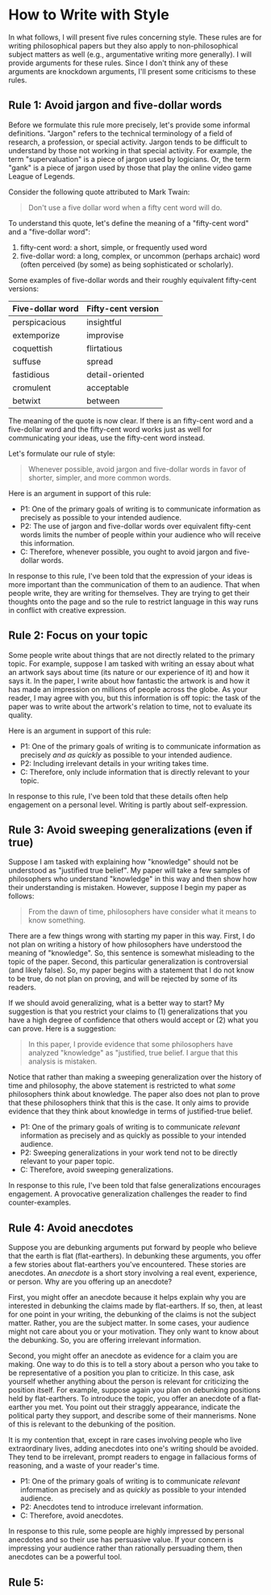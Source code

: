 # How to Write with Style

In what follows, I will present five rules concerning style. These rules are for writing philosophical papers but they also apply to non-philosophical subject matters as well (e.g., argumentative writing more generally). I will provide arguments for these rules. Since I don't think any of these arguments are knockdown arguments, I'll present some criticisms to these rules. 

## Rule 1: Avoid jargon and five-dollar words

Before we formulate this rule more precisely, let's provide some informal definitions. "Jargon" refers to the technical terminology of a field of research, a profession, or special activity. Jargon tends to be difficult to understand by those not working in that special activity. For example, the term "supervaluation" is a piece of jargon used by logicians. Or, the term "gank" is a piece of jargon used by those that play the online video game League of Legends.

Consider the following quote attributed to Mark Twain:

> Don't use a five dollar word when a fifty cent word will do.

To understand this quote, let's define the meaning of a "fifty-cent word" and a "five-dollar word":

1. fifty-cent word: a short, simple, or frequently used word
1. five-dollar word: a long, complex, or uncommon (perhaps archaic) word (often perceived (by some) as being sophisticated or scholarly).

Some examples of five-dollar words and their roughly equivalent fifty-cent versions:

| Five-dollar word | Fifty-cent version |
| :------ | :------ |
| perspicacious  | insightful  |
| extemporize   | improvise  |
| coquettish   | flirtatious  |
| suffuse   | spread  |
| fastidious   | detail-oriented  |
| cromulent   | acceptable |
| betwixt   | between |

The meaning of the quote is now clear. If there is an fifty-cent word and a five-dollar word and the fifty-cent word works just as well for communicating your ideas, use the fifty-cent word instead.

Let's formulate our rule of style:

> Whenever possible, avoid jargon and five-dollar words in favor of shorter, simpler, and more common words.

Here is an argument in support of this rule:

- P1: One of the primary goals of writing is to communicate information as precisely as possible to your intended audience. 
- P2: The use of jargon and five-dollar words over equivalent fifty-cent words limits the number of people within your audience who will receive this information.
- C: Therefore, whenever possible, you ought to avoid jargon and five-dollar words.

In response to this rule, I've been told that the expression of your ideas is more important than the communication of them to an audience. That when people write, they are writing for themselves. They are trying to get their thoughts onto the page and so the rule to restrict language in this way runs in conflict with creative expression.

## Rule 2: Focus on your topic

Some people write about things that are not directly related to the primary topic. For example, suppose I am tasked with writing an essay about what an artwork says about time (its nature or our experience of it) and how it says it. In the paper, I write about how fantastic the artwork is and how it has made an impression on millions of people across the globe. As your reader, I may agree with you, but this information is off topic: the task of the paper was to write about the artwork's relation to time, not to evaluate its quality.

Here is an argument in support of this rule:

- P1: One of the primary goals of writing is to communicate information as precisely *and as quickly* as possible to your intended audience. 
- P2: Including irrelevant details in your writing takes time.
- C: Therefore, only include information that is directly relevant to your topic.

In response to this rule, I've been told that these details often help engagement on a personal level. Writing is partly about self-expression.

## Rule 3: Avoid sweeping generalizations (even if true)

Suppose I am tasked with explaining how "knowledge" should not be understood as "justified true belief". My paper will take a few samples of philosophers who understand "knowledge" in this way and then show how their understanding is mistaken. However, suppose I begin my paper as follows:

> From the dawn of time, philosophers have consider what it means to know something. 

There are a few things wrong with starting my paper in this way. First, I do not plan on writing a history of how philosophers have understood the meaning of "knowledge". So, this sentence is somewhat misleading to the topic of the paper. Second, this particular generalization is controversial (and likely false). So, my paper begins with a statement that I do not know to be true, do not plan on proving, and will be rejected by some of its readers. 

If we should avoid generalizing, what is a better way to start? My suggestion is that you restrict your claims to (1) generalizations that you have a high degree of confidence that others would accept or (2) what you can prove. Here is a suggestion:

> In this paper, I provide evidence that some philosophers have analyzed "knowledge" as "justified, true belief. I argue that this analysis is mistaken.

Notice that rather than making a sweeping generalization over the history of time and philosophy, the above statement is restricted to what *some* philosophers think about knowledge. The paper also does not plan to prove that these philosophers think that this is the case. It only aims to provide evidence that they think about knowledge in terms of justified-true belief.

- P1: One of the primary goals of writing is to communicate *relevant* information as precisely and as quickly as possible to your intended audience. 
- P2: Sweeping generalizations in your work tend not to be directly relevant to your paper topic. 
- C: Therefore, avoid sweeping generalizations.

In response to this rule, I've been told that false generalizations encourages engagement. A provocative generalization challenges the reader to find counter-examples. 

## Rule 4: Avoid anecdotes

Suppose you are debunking arguments put forward by people who believe that the earth is flat (flat-earthers). In debunking these arguments, you offer a few stories about flat-earthers you've encountered. These stories are anecdotes. An *anecdote* is a short story involving a real event, experience, or person. Why are you offering up an anecdote?

First, you might offer an anecdote because it helps explain why you are interested in debunking the claims made by flat-earthers. If so, then, at least for one point in your writing, the debunking of the claims is not the subject matter. Rather, you are the subject matter. In some cases, your audience might not care about you or your motivation. They only want to know about the debunking. So, you are offering irrelevant information.

Second, you might offer an anecdote as evidence for a claim you are making. One way to do this is to tell a story about a person who you take to be representative of a position you plan to criticize. In this case, ask yourself whether anything about the person is relevant for criticizing the position itself. For example, suppose again you plan on debunking positions held by flat-earthers. To introduce the topic, you offer an anecdote of a flat-earther you met. You point out their straggly appearance, indicate the political party they support, and describe some of their mannerisms. None of this is relevant to the debunking of the position.

It is my contention that, except in rare cases involving people who live extraordinary lives, adding anecdotes into one's writing should be avoided. They tend to be irrelevant, prompt readers to engage in fallacious forms of reasoning, and a waste of your reader's time.

- P1: One of the primary goals of writing is to communicate *relevant* information as precisely and as *quickly* as possible to your intended audience. 
- P2: Anecdotes tend to introduce irrelevant information.
- C: Therefore, avoid anecdotes.

In response to this rule, some people are highly impressed by personal anecdotes and so their use has persuasive value. If your concern is impressing your audience rather than rationally persuading them, then anecdotes can be a powerful tool.

## Rule 5: 